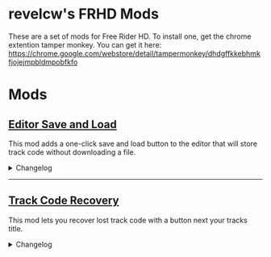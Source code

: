 # revelcw's FRHD Mods
These are a set of mods for Free Rider HD. To install one, get the chrome extention tamper monkey. You can get it here: https://chrome.google.com/webstore/detail/tampermonkey/dhdgffkkebhmkfjojejmpbldmpobfkfo

# Mods
## <a href="https://github.com/revelcw/frhd-mods/raw/main/mods/FRHD%20Save-Load.user.js">Editor Save and Load</a>
This mod adds a one-click save and load button to the editor that will store track code without downloading a file.

<details>
  <summary>Changelog</summary>
  
  - Created mod. (<a href="https://github.com/revelcw/frhd-mods/commit/52f2523b8f30bc68d154683dc352d5e4bc0d1fcb">52f2523</a>)
</details>

---
## <a href="https://github.com/revelcw/frhd-mods/raw/main/mods/FRHD%20Track%20Code%20Downloader.user.js">Track Code Recovery</a>
This mod lets you recover lost track code with a button next your tracks title.

<details>
  <summary>Changelog</summary>

  - Created mod. (<a href="https://github.com/revelcw/frhd-mods/commit/6db6489058590b7ceac3bc0cc67ca2b4a0a01dca">6db6489</a>)
</details>
